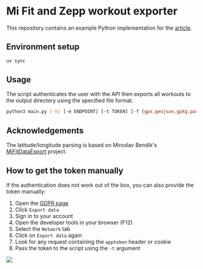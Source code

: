 # Mi Fit and Zepp workout exporter

This repository contains an example Python implementation for the [article](https://rolandszabo.com/reverse-engineering/mi-fit/export-mi-fit-and-zepp-workout-data).

## Environment setup
```bash
uv sync
```

## Usage
The script authenticates the user with the API then exports all workouts to the output directory using the specified file format.

```bash
python3 main.py [-h] [-e ENDPOINT] [-t TOKEN] [-f {gpx,geojson,gpkg,parquet,shp,csv,json,xlsx,sql,xml,html}] [-o OUTPUT_DIRECTORY]
```

## Acknowledgements 
The latitude/longitude parsing is based on Miroslav Bendík's [MiFitDataExport](https://github.com/mireq/MiFitDataExport) project.

## How to get the token manually
If the authentication does not work out of the box, you can also provide the token manually:

1. Open the [GDPR page](https://user.huami.com/privacy2/index.html?loginPlatform=web&platform_app=com.xiaomi.hm.health)
2. Click `Export data`
3. Sign in to your account
4. Open the developer tools in your browser (F12)
5. Select the `Network` tab
6. Click on `Export data` again
7. Look for any request containing the `apptoken` header or cookie
8. Pass the token to the script using the `-t` argument

<img src=".github/readme_files/zepp_token.jpg"/></img>
